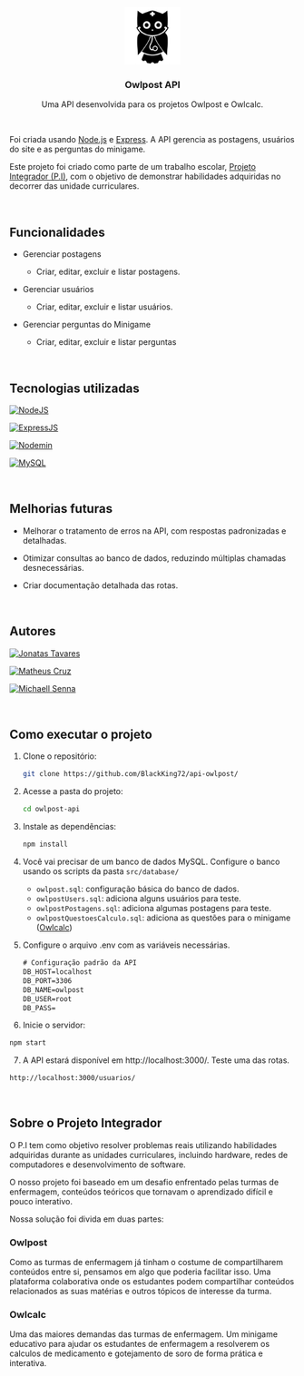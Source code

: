 <div align="center">
  <a href="https://github.com/BlackKing72/api-owlpost">
    <img src="images/owlpost_logo.png" alt="Logo" width="100" height="100">
  </a>
  <h3 align="center">Owlpost API</h3>
  <p align="center">
    Uma API desenvolvida para os projetos Owlpost e Owlcalc. 
  </p>
</div>
<br/>

Foi criada usando [Node.js][node-url] e [Express][express-url]. A API gerencia as postagens, usuários do site e as perguntas do minigame.

Este projeto foi criado como parte de um trabalho escolar, [Projeto Integrador (P.I)](#sobre-o-projeto-integrador), com o objetivo de demonstrar habilidades adquiridas no decorrer das unidade curriculares.

<br/>

## Funcionalidades

- Gerenciar postagens 
  - Criar, editar, excluir e listar postagens.

- Gerenciar usuários
  - Criar, editar, excluir e listar usuários.

- Gerenciar perguntas do Minigame 
  - Criar, editar, excluir e listar perguntas

<br/>

## Tecnologias utilizadas

[![NodeJS][node-shield]][node-url]  

[![ExpressJS][express-shield]][express-url]  

[![Nodemin][nodemon-shield]][nodemon-url]  

[![MySQL][mysql-shield]][mysql-url]  

<br/>

## Melhorias futuras

- Melhorar o tratamento de erros na API, com respostas padronizadas e detalhadas.

- Otimizar consultas ao banco de dados, reduzindo múltiplas chamadas desnecessárias.

- Criar documentação detalhada das rotas.

<br/>

## Autores

[![Jonatas Tavares][jonatas-shield]][jonatas-url]  

[![Matheus Cruz][matheus-shield]][matheus-url]  

[![Michaell Senna][michaell-shield]][michaell-url]  

<br/>

## Como executar o projeto

1. Clone o repositório:
    ```sh
    git clone https://github.com/BlackKing72/api-owlpost/
    ```

2. Acesse a pasta do projeto:
    ```sh
    cd owlpost-api
    ```

3. Instale as dependências:
    ```sh
    npm install
    ``` 
    
4. Você vai precisar de um banco de dados MySQL. Configure o banco usando os scripts da pasta `src/database/`
    - `owlpost.sql`: configuração básica do banco de dados.
    - `owlpostUsers.sql`: adiciona alguns usuários para teste.
    - `owlpostPostagens.sql`: adiciona algumas postagens para teste.
    - `owlpostQuestoesCalculo.sql`: adiciona as questões para o minigame ([Owlcalc](https://github.com/BlackKing72/owlcalc/))

5. Configure o arquivo .env com as variáveis necessárias.  
    ```env
    # Configuração padrão da API
    DB_HOST=localhost
    DB_PORT=3306
    DB_NAME=owlpost
    DB_USER=root
    DB_PASS=
    ```

6. Inicie o servidor:
  ```sh
  npm start
  ```

7. A API estará disponível em http://localhost:3000/. Teste uma das rotas.
  ```
  http://localhost:3000/usuarios/
  ```

<br/>

## Sobre o Projeto Integrador

O P.I tem como objetivo resolver problemas reais utilizando habilidades adquiridas durante as unidades curriculares, incluindo hardware, redes de computadores e desenvolvimento de software.

O nosso projeto foi baseado em um desafio enfrentado pelas turmas de enfermagem, conteúdos teóricos que tornavam o aprendizado difícil e pouco interativo.

Nossa solução foi divida em duas partes:

### Owlpost

  Como as turmas de enfermagem já tinham o costume de compartilharem conteúdos entre si, pensamos em algo que poderia facilitar isso. Uma plataforma colaborativa onde os estudantes podem compartilhar conteúdos relacionados as suas matérias e outros tópicos de interesse da turma.

### Owlcalc

  Uma das maiores demandas das turmas de enfermagem. Um minigame educativo para ajudar os estudantes de enfermagem a resolverem os calculos de medicamento e gotejamento de soro de forma prática e interativa.


[node-shield]:    https://img.shields.io/badge/Node.JS-404040?style=for-the-badge&logo=nodedotjs
[node-url]:       https://nodejs.org/en/

[nodemon-shield]: https://img.shields.io/badge/Nodemon-404040?style=for-the-badge&logo=nodemon
[nodemon-url]:    https://nodemon.io/

[express-shield]: https://img.shields.io/badge/Express-404040?style=for-the-badge&logo=express
[express-url]:    https://expressjs.com/

[mysql-shield]:   https://img.shields.io/badge/MySQL-404040?style=for-the-badge&logo=mysql
[mysql-url]:      https://www.mysql.com/

[jonatas-shield]: https://img.shields.io/badge/Jonatas_Tavares-404040?style=for-the-badge&logo=github
[jonatas-url]: https://github.com/JonatasTavares2000

[matheus-shield]: https://img.shields.io/badge/Matheus_Cruz-404040?style=for-the-badge&logo=github
[matheus-url]:    https://github.com/BlackKing72

[michaell-shield]: https://img.shields.io/badge/Michaell_Senna-404040?style=for-the-badge&logo=github
[michaell-url]:    https://github.com/thug-okami
